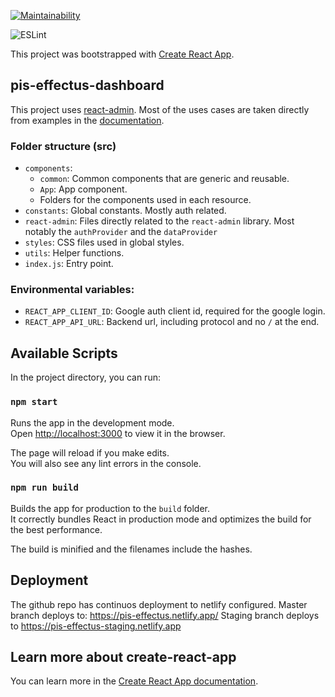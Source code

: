 [![Maintainability](https://api.codeclimate.com/v1/badges/62c3fd1b4357e699c74c/maintainability)](https://codeclimate.com/github/effectussoftware/pis-effectus-dashboard/maintainability)

![ESLint](https://github.com/effectussoftware/pis-effectus-dashboard/workflows/ESLint/badge.svg)

This project was bootstrapped with [Create React App](https://github.com/facebook/create-react-app).

## pis-effectus-dashboard

This project uses [react-admin](https://marmelab.com/react-admin). Most of the uses cases are taken directly from examples in the [documentation](https://marmelab.com/react-admin/Readme.html).

### Folder structure (src)

- `components`:
  - `common`: Common components that are generic and reusable.
  - `App`: App component.
  - Folders for the components used in each resource.
- `constants`: Global constants. Mostly auth related.
- `react-admin`: Files directly related to the `react-admin` library. Most notably the `authProvider` and the `dataProvider`
- `styles`: CSS files used in global styles.
- `utils`: Helper functions.
- `index.js`: Entry point.

### Environmental variables:

- `REACT_APP_CLIENT_ID`: Google auth client id, required for the google login.
- `REACT_APP_API_URL`: Backend url, including protocol and no `/` at the end.

## Available Scripts

In the project directory, you can run:

### `npm start`

Runs the app in the development mode.<br />
Open [http://localhost:3000](http://localhost:3000) to view it in the browser.

The page will reload if you make edits.<br />
You will also see any lint errors in the console.

### `npm run build`

Builds the app for production to the `build` folder.<br />
It correctly bundles React in production mode and optimizes the build for the best performance.

The build is minified and the filenames include the hashes.<br />

## Deployment

The github repo has continuos deployment to netlify configured.
Master branch deploys to: https://pis-effectus.netlify.app/
Staging branch deploys to https://pis-effectus-staging.netlify.app

## Learn more about create-react-app

You can learn more in the [Create React App documentation](https://facebook.github.io/create-react-app/docs/getting-started).
